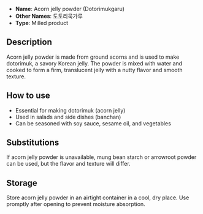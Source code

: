 - **Name**: Acorn jelly powder (Dotorimukgaru)
- **Other Names**: 도토리묵가루
- **Type**: Milled product

## Description

Acorn jelly powder is made from ground acorns and is used to make dotorimuk, a savory Korean jelly. The powder is mixed with water and cooked to form a firm, translucent jelly with a nutty flavor and smooth texture.

## How to use

- Essential for making dotorimuk (acorn jelly)
- Used in salads and side dishes (banchan)
- Can be seasoned with soy sauce, sesame oil, and vegetables

## Substitutions

If acorn jelly powder is unavailable, mung bean starch or arrowroot powder can be used, but the flavor and texture will differ.

## Storage

Store acorn jelly powder in an airtight container in a cool, dry place. Use promptly after opening to prevent moisture absorption. 